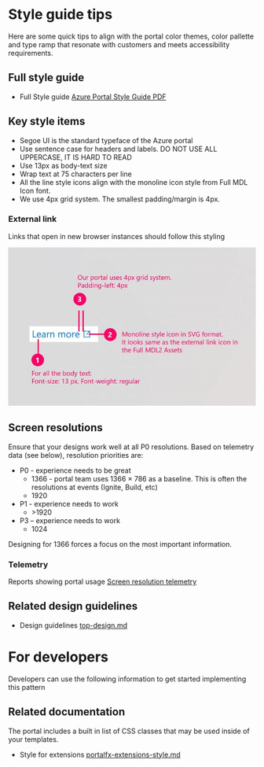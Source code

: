 ﻿# Style guide tips
Here are some quick tips to align with the portal color themes, color pallette and type ramp that resonate with customers and meets accessibility requirements. 

<a name="full-style-guide"></a>
## Full style guide
* Full Style guide [Azure Portal Style Guide PDF](../media/design-patterns-style-guide/Azure-Portal-Style-Guide.pdf)


<a name="key-style-items"></a>
## Key style items
* Segoe UI is the standard typeface of the Azure portal
* Use sentence case for headers and labels. DO NOT USE ALL UPPERCASE, IT IS HARD TO READ
* Use 13px as body-text size
* Wrap text at 75 characters per line
* All the line style icons align with the monoline icon style from Full MDL Icon font.
* We use 4px grid system. The smallest padding/margin is 4px. 


<a name="key-style-items-external-link"></a>
### External link
Links that open in new browser instances should follow this styling

<div style="max-width:600px">
<img alttext="external link" src="../media/design-patterns-style-guide/external-link.jpg"  />
</div>


<a name="screen-resolutions"></a>
## Screen resolutions
Ensure that your designs work well at all P0 resolutions.  Based on telemetry data \(see below\), resolution priorities are:

* P0 - experience needs to be great
    * 1366 - portal team uses 1366 × 786 as a baseline.  This is often the resolutions at events (Ignite, Build, etc)
    * 1920 
* P1 - experience needs to work
    * \>1920 
* P3 – experience needs to work
    * 1024

Designing for 1366 forces a focus on the most important information.    

<a name="screen-resolutions-telemetry"></a>
### Telemetry
Reports showing portal usage
[Screen resolution telemetry](https://msit.powerbi.com/groups/4f11aaa4-1faf-4bf3-9983-1dc7351bf5b6/reports/bdd70bcd-ff00-44d6-a29b-4ba942c59867/ReportSection)


<a name="related-design-guidelines"></a>
## Related design guidelines
* Design guidelines [top-design.md](top-design.md)


<a name="for-developers"></a>
# For developers
Developers can use the following information to get started implementing this pattern

<a name="for-developers-related-documentation"></a>
## Related documentation
The portal includes a built in list of CSS classes that may be used inside of your templates.
* Style for extensions [portalfx-extensions-style.md](portalfx-extensions-style.md)
